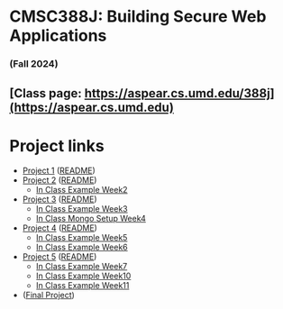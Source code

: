 # CMSC388J: Building Secure Web Applications
### (Fall 2024)

## [Class page: https://aspear.cs.umd.edu/388j](https://aspear.cs.umd.edu)

# Project links
 - [Project 1](https://classroom.github.com/a/7cRG4A__) ([README](fall2024/projects/project01.md))
 - [Project 2](https://classroom.github.com/a/NnOOCojE) ([README](fall2024/projects/project02.md))
   - [In Class Example Week2](fall2024/inclass/week2)
 - [Project 3](https://classroom.github.com/a/md8gqLqV) ([README](fall2024/projects/project03.md)) 
   - [In Class Example Week3](fall2024/inclass/week3)
   - [In Class Mongo Setup Week4](fall2024/inclass/week4)
 - [Project 4](https://classroom.github.com/a/EYY81MGu) ([README](fall2024/projects/project04.md)) 
   - [In Class Example Week5](fall2024/inclass/week5)
   - [In Class Example Week6](fall2024/inclass/week6)
 - [Project 5](https://classroom.github.com/a/VYRPjVNU) ([README](fall2024/projects/project05.md))
   - [In Class Example Week7](fall2024/inclass/week7)
   - [In Class Example Week10](fall2024/inclass/week10)
   - [In Class Example Week11](fall2024/inclass/week11)
 - ([Final Project](fall2024/projects/final.md))
